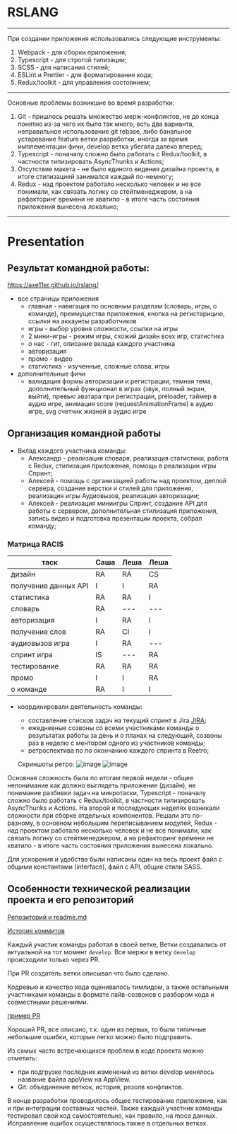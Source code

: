 # RSLANG
---
При создании приложения использовались следующие инструменты:
1. Webpack - для сборки приложения;
2. Typescript - для строгой типизации;
3. SCSS - для написания стилей;
4. ESLint и Prettier - для форматирования кода;
5. Redux/toolkit - для управления состоянием;
---
Основные проблемы возникшие во время разработки:
1. Git - пришлось решать множество мерж-конфликтов, не до конца понятно из-за чего их было так много, есть два варианта, неправильное использование git rebase, либо банальное устаревание feature ветки разработки, иногда за время имплементации фичи, develop ветка убегала далеко вперед;
2. Typescript - поначалу сложно было работать с Redux/toolkit, в частности типизировать AsyncThunks и Actions;
3. Отсутствие макета - не было единого видения дизайна проекта, в итоге стилизацией занимался каждый по-немногу;
4. Redux - над проектом работало несколько человек и не все понимали, как связать логику со стейтменеджером, а на рефакторинг времени не хватило -  в итоге часть состояния приложения вынесена локально;
---
# Presentation

## Результат командной работы:

https://axe11er.github.io/rslang/

- все страницы приложения
  - главная - навигация по основным разделам (словарь, игры, о команде), преимущества приложения, кнопка на регистарицию, ссылки на аккаунты разработчиков
  - игры - выбор уровня сложности, ссылки на игры
  - 2 мини-игры - режим игры, схожий дизайн всех игр, статистика
  - о нас - гит, описание вклада каждого участника
  - авторизация 
  - промо - видео 
  - статистика -  изученные, сложные слова, игры
- дополнительные фичи
  - валидация формы авторизации и регистрации, темная тема, дополнительный функционал в играх (звук, полный экран, выйти), превью аватара при регистрации, preloader,  таймер в аудио игре, анимация score (requestAnimationFrame) в аудио игре, svg счетчик жизней в аудио игре

## Организация командной работы
- Вклад каждого участника команды:
  - Александр - реализация словаря, реализация статистики, работа с Redux, стилизация приложения, помощь в реализации игры Спринт;
  - Алексей -  помощь с организацией работы над проектом, деплой сервера, создание верстки и стилей для приложения, реализация игры Аудиовызов, реализация авторизации;
  - Алексей - реализация миниигры Спринт, создание API для работы с сервером, дополнительная стилизация приложения, запись видео и подготовка презентации проекта, собрал команду;

### Матрица RACIS

таск | Саша | Леша | Леша | 
--- | --- | --- | --- |
дизайн | RA | RA | CS |
получение данных API | I | I | RA |
статистика | RA | RA | I | 
словарь | RA | --- | --- |
авторизация | I | RA | I | 
получение слов | RA | СI | I | 
аудиовызов игра | I | RA | --- | 
спринт игра | IS | --- | RA | 
тестирование | RA | RA | RA | 
промо | I | I | RA |
о команде | RA | I | I | 

- координировали деятельность команды:
  - составление списков задач на текущий спринт в Jira [JIRA](https://rslangteam.atlassian.net/jira/software/projects/RSLANG/issues/);
  - ежедневные созвоны со всеми участниками команды о результатах работы за день и о планах на следующий, созвоны раз в неделю с ментором одного из участников команды;
  - ретроспектива по по окончанию каждого спринта в Reetro;
  
  Скриншоты ретро:
![image](https://user-images.githubusercontent.com/89007269/190400078-efaac76b-0f66-4572-93d2-4bbaa96e316e.png)
![image](https://user-images.githubusercontent.com/89007269/190400171-1dea3934-e272-4e19-a865-d867cf9587cf.png)


Основная сложность была по итогам первой недели - общее непонимание как должно выглядеть приложение (дизайн), не понимание разбивки задач на микротаски,  Typescript - поначалу сложно было работать с Redux/toolkit, в частности типизировать AsyncThunks и Actions.
На второй и последующих неделях возникали сложности при сборке отдельных компонентов. Решали это по-разному, в основном небольшим переписыванием модулей, Redux - над проектом работало несколько человек и не все понимали, как связать логику со стейтменеджером, а на рефакторинг времени не хватило -  в итоге часть состояния приложения вынесена локально.

Для ускорения и удобства были написаны один на весь проект файл с общими константами (interface), файл с API, общие стили SASS.

## Особенности технической реализации проекта и его репозиторий

[Репозиторий и readme.md](https://github.com/Axe11er/rslang/pull/15)

[История коммитов](https://github.com/PiachkoAliaksey/RS-LANG/commits/main)

Каждый участик команды работал в своей ветке, Ветки создавались от актуальной на тот момент `develop`. Все мержи в ветку `develop` происходили только через PR.

При PR создатель ветки  описывал что было сделано.

Кодревью и качество кода оценивалось тимлидом, а также остальными участниками команды в формате лайв-созвонов c разбором кода и совместными решениями.  

[пример PR](https://github.com/Axe11er/rslang/pull/2)

Хороший PR, все описано, т.к. один из первых, то были типичные небольшие ошибки, которые легко можно было подправить.


Из самых часто встречающихся проблем в коде проекта можно отметить:
- при подгрузке последних изменений из ветки  develop менялось название файла appView на AppView.
- Git: объединение веткок, история, резолв конфликтов.


В конце разработки проводилось общее тестирование приложение, как и при интеграции составных частей. Также каждый участник команды тестировал свой код самостоятельно, как правило, на moca данных. Исправление ошибок осуществлялось также в отдельных ветках.
